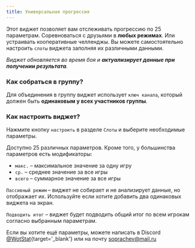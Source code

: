 ```yaml
---
title: Универсальная прогрессия
---
```


Этот виджет позволяет вам отслеживать прогрессию по 25 параметрам. Соревноваться с друзьями в **любых режимах**. Или устраивать кооперативные челленджы. 
Вы можете самостоятельно настроить `слоты` виджета заполняя их различными данными.

*Виджет обновляется во время боя и **актуализирует данные при получении результата**.*

### Как собраться в группу?
Для объединения в группу виджет использует `ключ канала`, который должен быть **одинаковым у всех участников группы**.


### Как настроить виджет?
Нажмите кнопку `настроить` в разделе `Слоты` и выберите необходимые параметры.

Доступно 25 различных параметров. Кроме того, у большинства параметров есть модификаторы: 
- `макс.` – максимальное значение за одну игру
- `ср.` – среднее значение за все игры
- `всего` – суммарное значение за все игры

`Пассивный режим` – виджет не собирает и не анализирует данные, но отображает их. Используйте если хотите добавить два одинаковых виджета на экран.

`Подводить итог` – виджет будет подводить общий итог по всем игрокам согласно выбранным параметрам.



Если вы хотите ещё параметры, можете написать в Discord [@WotStat](https://discord.com/invite/7K8W9JE6xU){target='_blank'} или на почту [soprachev@mail.ru](mailto:soprachev@mail.ru)
